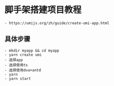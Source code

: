 # 脚手架搭建项目教程
    - https://umijs.org/zh/guide/create-umi-app.html

## 具体步骤
    - mkdir myapp && cd myapp
    - yarn create umi
    - 选择app
    - 选择使用ts
    - 选择使用dva+antd
    - yarn
    - yarn start
